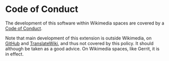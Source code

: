 # Code of Conduct

The development of this software within Wikimedia spaces are covered by a
[Code of Conduct](https://www.mediawiki.org/wiki/Code_of_Conduct).

Note that main development of this extension is outside Wikimedia, on [GitHub](https://github.com/jeblad/Pickle/)
and [TranslateWiki](https://translatewiki.net/wiki/Special:Translate/ext-pickle),
and thus not covered by this policy. It should although be taken as a good advice.
On Wikimedia spaces, like Gerrit, it is in effect.
